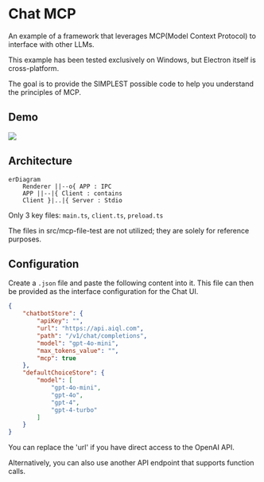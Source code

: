 # Chat MCP

An example of a framework that leverages MCP(Model Context Protocol) to interface with other LLMs.

This example has been tested exclusively on Windows, but Electron itself is cross-platform.

The goal is to provide the SIMPLEST possible code to help you understand the principles of MCP.

## Demo
![](./demo.gif)

## Architecture

```mermaid
erDiagram
    Renderer ||--o{ APP : IPC
    APP ||--|{ Client : contains
    Client }|..|{ Server : Stdio
```

Only 3 key files: `main.ts`, `client.ts`, `preload.ts`

The files in src/mcp-file-test are not utilized; they are solely for reference purposes.

## Configuration

Create a `.json` file and paste the following content into it. This file can then be provided as the interface configuration for the Chat UI.

```json
{
    "chatbotStore": {
        "apiKey": "",
        "url": "https://api.aiql.com",
        "path": "/v1/chat/completions",
        "model": "gpt-4o-mini",
        "max_tokens_value": "",
        "mcp": true
    },
    "defaultChoiceStore": {
        "model": [
            "gpt-4o-mini",
            "gpt-4o",
            "gpt-4",
            "gpt-4-turbo"
        ]
    }
}
```

You can replace the 'url' if you have direct access to the OpenAI API.

Alternatively, you can also use another API endpoint that supports function calls.
